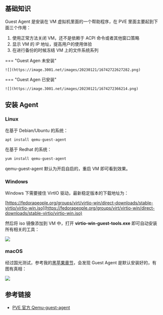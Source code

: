 ## 基础知识

Guest Agent 是安装在 VM 虚拟机里面的一个帮助程序，在 PVE 里面主要起到下面三个作用：

1. 使用正常方法关闭 VM，还不是依赖于 ACPI 命令或者其他窗口策略
2. 显示 VM 的 IP  地址，提高用户的使用体验
3. 在进行备份的时候冻结 VM 上的文件系统系列

=== "Guest Agen 未安装"

	![](https://image.3001.net/images/20230121/16742722627282.png) 

=== "Guest Agen 已安装"

	![](https://image.3001.net/images/20230121/1674272366214.png)


## 安装 Agent

### Linux

在基于 Debian/Ubuntu 的系统：

```bash
apt install qemu-guest-agent
```

在基于 Redhat 的系统：

```bash
yum install qemu-guest-agent
```

qemu-guest-agent 默认为开启自启的，重启 VM 即可看到效果。

### Windows

Windows 下需要接住 VirtIO 驱动，最新稳定版本的下载地址为：

[https://fedorapeople.org/groups/virt/virtio-win/direct-downloads/stable-virtio/virtio-win.iso](https://fedorapeople.org/groups/virt/virtio-win/direct-downloads/stable-virtio/virtio-win.iso)

然后将 iso 镜像添加到 VM 中，打开 **virtio-win-guest-tools.exe** 即可自动安装所有相关的工具：

![](https://image.3001.net/images/20230122/16743533581101.png)  

### macOS

经过国光测试，参考我的[黑苹果章节](/7/1/)，会发现 Guest Agent 是默认安装好的，有图有真相：

![](https://image.3001.net/images/20230121/16742736201145.png)  



## 参考链接

- [PVE 官方 Qemu-guest-agent](https://pve.proxmox.com/wiki/Qemu-guest-agent)